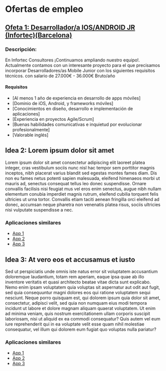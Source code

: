 # Ofertas de empleo 

## [Ofeta 1: Desarrollador/a IOS/ANDROID JR (Infortec)(Barcelona)](https://www.infojobs.net/barcelona/desarrollador-ios-android-jr-barcelona/of-ib5aa88369c44f387f2d921956aa800?applicationOrigin=search-new&page=1&sortBy=RELEVANCE)

### Descripción: 
En Infortec Consultores ¡Continuamos ampliando nuestro equipo!.
Actualmente contamos con un interesante proyecto para el que precisamos incorporar Desarrolladores/as Mobile Junior con los siguientes requisitos técnicos. con salario de 27.000€ - 36.000€ Bruto/año

####  Requisitos

- [Al menos 1 año de experiencia en desarrollo de apps móviles]
- [Dominio de iOS, Android, y frameworks móviles]
- [Conocimientos en diseño, desarrollo e implementación de aplicaciones]
- [Experiencia en proyectos Agile/Scrum]
- [Buenas habilidades comunicativas e inquietud por evolucionar profesionalmente]
- [Valorable inglés]

## Idea 2: Lorem ipsum dolor sit amet

Lorem ipsum dolor sit amet consectetur adipiscing elit laoreet platea integer, cras vestibulum
sociis nunc nisl hac tempor sem porttitor magnis inceptos, nibh placerat varius blandit sed egestas
montes fames diam. Dis non eu fames netus potenti sapien malesuada, eleifend himenaeos morbi ut
mauris ad, senectus consequat tellus leo donec suspendisse. Ornare convallis facilisis nisi feugiat
mus vel eros enim senectus, augue nibh nullam elementum conubia imperdiet magnis rutrum, eleifend
cubilia torquent felis ultricies ut urna tortor. Convallis etiam taciti aenean fringilla orci
eleifend ad donec, accumsan neque pharetra non venenatis platea risus, sociis ultricies nisi
vulputate suspendisse a nec.

### Aplicaciones similares

- [App 1](#)
- [App 2](#)
- [App 3](#)

## Idea 3: At vero eos et accusamus et iusto

Sed ut perspiciatis unde omnis iste natus error sit voluptatem accusantium doloremque laudantium,
totam rem aperiam, eaque ipsa quae ab illo inventore veritatis et quasi architecto beatae vitae
dicta sunt explicabo. Nemo enim ipsam voluptatem quia voluptas sit aspernatur aut odit aut fugit,
sed quia consequuntur magni dolores eos qui ratione voluptatem sequi nesciunt. Neque porro quisquam
est, qui dolorem ipsum quia dolor sit amet, consectetur, adipisci velit, sed quia non numquam eius
modi tempora incidunt ut labore et dolore magnam aliquam quaerat voluptatem. Ut enim ad minima
veniam, quis nostrum exercitationem ullam corporis suscipit laboriosam, nisi ut aliquid ex ea
commodi consequatur? Quis autem vel eum iure reprehenderit qui in ea voluptate velit esse quam nihil
molestiae consequatur, vel illum qui dolorem eum fugiat quo voluptas nulla pariatur?

### Aplicaciones similares

- [App 1](#)
- [App 2](#)
- [App 3](#)

